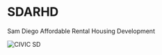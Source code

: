 # SDARHD
Sam Diego Affordable Rental Housing Development

![CIVIC SD](http://civicsd.com/wp-content/uploads/2017/02/News.Release.NOFA_.jpg)
